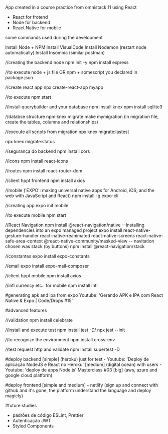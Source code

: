 App created in a course practice from omnistack 11 using React

- React for frotend
- Node for backend
- React Native for mobile

some commands used during the development

Install Node + NPM
Install VisualCode
Install Nodemon (restart node automatically)
Install Insomnia (similar postman)


//creating the backend node
npm init -y
npm install express

//to execute
node + js file OR npm + somescript you declared in package.json

//create react app
npx create-react-app myapp

//to execute
npm start

//install querybuilder and your database
npm install knex
npm install sqllite3

//databse structure
npm knex migrate:make mymigration (in migration file, create the tables, columns and relationships)

//execute all scripts from migration
npx knex migrate:lastest

npx knex migrate:status

//segurança do backend
npm install cors

//icons
npm install react-icons

//routes
npm install react-router-dom

//client hppt frontend
npm install axios

//mobile ('EXPO': making universal native apps for Android, iOS, and the web with JavaScript and React)
npm install -g expo-cli

//creating app
expo init mobile

//to execute mobile
npm start

//React Navigation
npm install @react-navigation/native
--Installing dependencies into an expo managed project
expo install react-native-gesture-handler react-native-reanimated react-native-screens react-native-safe-area-context @react-native-community/masked-view
-- navitation chosen was stack (by buttons)
npm install @react-navigation/stack

//constantes
expo install expo-constants

//email
expo install expo-mail-composer

//client hppt mobile
npm install axios

//intl currency etc.. for mobile
npm install intl

#generating apk and ipa from expo
Youtube: 'Gerando APK e IPA com React Native & Expo | Code/Drops #15'

#advanced features

//validation
npm install celebrate

//install and execute test
npm install jest -D/ npx jest --init

//to recognize the enviromnent
npm install cross-env

//test request http and validate
npm install supertest -D

#deploy backend
[simple] (heroku) just for test - Youtube: 'Deploy de aplicação NodeJS e React no Heroku'
[medium] (digital ocean) with users - Youtube: 'deploy de apps Node.js' Masterclass #03
[big]  (aws, azure and google cloud platform)

#deploy frontend
[simple and medium] - netlify (sign up and connect with github and it's gone, the platform understand the language and deploy magicly)

#future studies
- padrões de código ESLint, Prettier
- Autenticação JWT
- Styled Components
